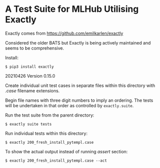# A Test Suite for MLHub Utilising Exactly

Exactly comes from https://github.com/emilkarlen/exactly

Considered the older BATS but Exactly is being actively maintained and
seems to be comprehensive.

Install:

```
$ pip3 install exactly
```

20210426 Version 0.15.0

Create individual unit test cases in separate files within this
directory with *.case* filename extensions.

Begin file names with three digit numbers to imply an ordering. The
tests will be undertaken in that order as controlled by
`exactly.suite`.

Run the test suite from the parent directory:

```
$ exactly suite tests
```

Run individual tests within this directory:

```
$ exactly 200_fresh_install_pytempl.case
```

To show the actual output instead of running *assert* section:

```
$ exactly 200_fresh_install_pytempl.case --act
```


